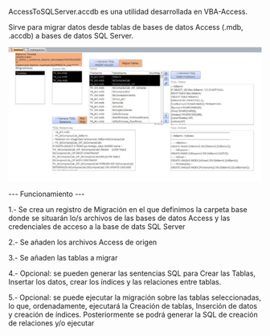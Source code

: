 AccessToSQLServer.accdb es una utilidad desarrollada en VBA-Access. 

Sirve para migrar datos desde tablas de bases de datos Access (.mdb, .accdb) a bases de datos SQL Server.

![pantalla de AccessTOSQLServer](./images/A2SS.JPG)

--- Funcionamiento ---

1.- Se crea un registro de Migración en el que definimos la carpeta base donde se situarán lo/s archivos de las bases de datos Access y las credenciales de acceso a la base de dats SQL Server

2.- Se añaden los archivos Access de origen

3.- Se añaden las tablas a migrar

4.- Opcional: se pueden generar las sentencias SQL para Crear las Tablas, Insertar los datos, crear los índices y las relaciones entre tablas.

5.- Opcional: se puede ejecutar la migración sobre las tablas seleccionadas, lo que, ordenadamente, ejecutará la Creación de tablas, Inserción de datos y creación de índices. Posteriormente se podrá generar la SQL de creación de relaciones y/o ejecutar


